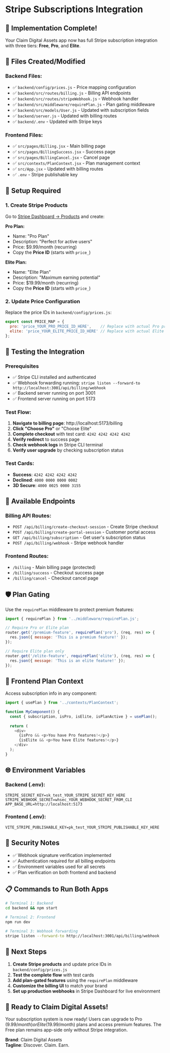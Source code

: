 # Stripe Subscriptions Integration

## 🎉 Implementation Complete!

Your Claim Digital Assets app now has full Stripe subscription integration with three tiers: **Free**, **Pro**, and **Elite**.

## 📁 Files Created/Modified

### Backend Files:
- ✅ `backend/config/prices.js` - Price mapping configuration
- ✅ `backend/src/routes/billing.js` - Billing API endpoints
- ✅ `backend/src/routes/stripeWebhook.js` - Webhook handler
- ✅ `backend/src/middleware/requirePlan.js` - Plan gating middleware
- ✅ `backend/src/models/User.js` - Updated with subscription fields
- ✅ `backend/server.js` - Updated with billing routes
- ✅ `backend/.env` - Updated with Stripe keys

### Frontend Files:
- ✅ `src/pages/Billing.jsx` - Main billing page
- ✅ `src/pages/BillingSuccess.jsx` - Success page
- ✅ `src/pages/BillingCancel.jsx` - Cancel page
- ✅ `src/contexts/PlanContext.jsx` - Plan management context
- ✅ `src/App.jsx` - Updated with billing routes
- ✅ `.env` - Stripe publishable key

## 🔧 Setup Required

### 1. Create Stripe Products
Go to [Stripe Dashboard → Products](https://dashboard.stripe.com/products) and create:

**Pro Plan:**
- Name: "Pro Plan"
- Description: "Perfect for active users"
- Price: $9.99/month (recurring)
- Copy the **Price ID** (starts with `price_`)

**Elite Plan:**
- Name: "Elite Plan"
- Description: "Maximum earning potential"
- Price: $19.99/month (recurring)
- Copy the **Price ID** (starts with `price_`)

### 2. Update Price Configuration
Replace the price IDs in `backend/config/prices.js`:

```javascript
export const PRICE_MAP = {
  pro: 'price_YOUR_PRO_PRICE_ID_HERE',    // Replace with actual Pro price ID
  elite: 'price_YOUR_ELITE_PRICE_ID_HERE' // Replace with actual Elite price ID
};
```

## 🚀 Testing the Integration

### Prerequisites
- ✅ Stripe CLI installed and authenticated
- ✅ Webhook forwarding running: `stripe listen --forward-to http://localhost:3001/api/billing/webhook`
- ✅ Backend server running on port 3001
- ✅ Frontend server running on port 5173

### Test Flow:

1. **Navigate to billing page**: http://localhost:5173/billing
2. **Click "Choose Pro"** or "Choose Elite"
3. **Complete checkout** with test card: `4242 4242 4242 4242`
4. **Verify redirect** to success page
5. **Check webhook logs** in Stripe CLI terminal
6. **Verify user upgrade** by checking subscription status

### Test Cards:
- **Success**: `4242 4242 4242 4242`
- **Declined**: `4000 0000 0000 0002`
- **3D Secure**: `4000 0025 0000 3155`

## 🔗 Available Endpoints

### Billing API Routes:
- `POST /api/billing/create-checkout-session` - Create Stripe checkout
- `POST /api/billing/create-portal-session` - Customer portal access
- `GET /api/billing/subscription` - Get user's subscription status
- `POST /api/billing/webhook` - Stripe webhook handler

### Frontend Routes:
- `/billing` - Main billing page (protected)
- `/billing/success` - Checkout success page
- `/billing/cancel` - Checkout cancel page

## 🛡️ Plan Gating

Use the `requirePlan` middleware to protect premium features:

```javascript
import { requirePlan } from '../middleware/requirePlan.js';

// Require Pro or Elite plan
router.get('/premium-feature', requirePlan('pro'), (req, res) => {
  res.json({ message: 'This is a premium feature!' });
});

// Require Elite plan only
router.get('/elite-feature', requirePlan('elite'), (req, res) => {
  res.json({ message: 'This is an elite feature!' });
});
```

## 📱 Frontend Plan Context

Access subscription info in any component:

```javascript
import { usePlan } from '../contexts/PlanContext';

function MyComponent() {
  const { subscription, isPro, isElite, isPlanActive } = usePlan();
  
  return (
    <div>
      {isPro && <p>You have Pro features!</p>}
      {isElite && <p>You have Elite features!</p>}
    </div>
  );
}
```

## 🌐 Environment Variables

### Backend (.env):
```
STRIPE_SECRET_KEY=sk_test_YOUR_STRIPE_SECRET_KEY_HERE
STRIPE_WEBHOOK_SECRET=whsec_YOUR_WEBHOOK_SECRET_FROM_CLI
APP_BASE_URL=http://localhost:5173
```

### Frontend (.env):
```
VITE_STRIPE_PUBLISHABLE_KEY=pk_test_YOUR_STRIPE_PUBLISHABLE_KEY_HERE
```

## 🚨 Security Notes

- ✅ Webhook signature verification implemented
- ✅ Authentication required for all billing endpoints
- ✅ Environment variables used for all secrets
- ✅ Plan verification on both frontend and backend

## 📋 Commands to Run Both Apps

```bash
# Terminal 1: Backend
cd backend && npm start

# Terminal 2: Frontend  
npm run dev

# Terminal 3: Webhook forwarding
stripe listen --forward-to http://localhost:3001/api/billing/webhook
```

## 🎯 Next Steps

1. **Create Stripe products** and update price IDs in `backend/config/prices.js`
2. **Test the complete flow** with test cards
3. **Add plan-gated features** using the `requirePlan` middleware
4. **Customize the billing UI** to match your brand
5. **Set up production webhooks** in Stripe Dashboard for live environment

## 🎉 Ready to Claim Digital Assets!

Your subscription system is now ready! Users can upgrade to Pro ($9.99/month) or Elite ($19.99/month) plans and access premium features. The Free plan remains app-side only without Stripe integration.

**Brand**: Claim Digital Assets  
**Tagline**: Discover. Claim. Earn.
